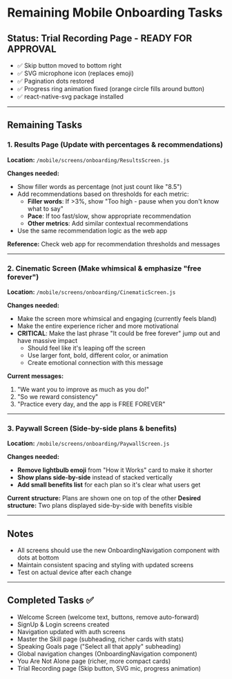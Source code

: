 # Remaining Mobile Onboarding Tasks

## Status: Trial Recording Page - READY FOR APPROVAL
- ✅ Skip button moved to bottom right
- ✅ SVG microphone icon (replaces emoji)
- ✅ Pagination dots restored
- ✅ Progress ring animation fixed (orange circle fills around button)
- ✅ react-native-svg package installed

---

## Remaining Tasks

### 1. Results Page (Update with percentages & recommendations)
**Location:** `/mobile/screens/onboarding/ResultsScreen.js`

**Changes needed:**
- Show filler words as percentage (not just count like "8.5")
- Add recommendations based on thresholds for each metric:
  - **Filler words**: If >3%, show "Too high - pause when you don't know what to say"
  - **Pace**: If too fast/slow, show appropriate recommendation
  - **Other metrics**: Add similar contextual recommendations
- Use the same recommendation logic as the web app

**Reference:** Check web app for recommendation thresholds and messages

---

### 2. Cinematic Screen (Make whimsical & emphasize "free forever")
**Location:** `/mobile/screens/onboarding/CinematicScreen.js`

**Changes needed:**
- Make the screen more whimsical and engaging (currently feels bland)
- Make the entire experience richer and more motivational
- **CRITICAL**: Make the last phrase "It could be free forever" jump out and have massive impact
  - Should feel like it's leaping off the screen
  - Use larger font, bold, different color, or animation
  - Create emotional connection with this message

**Current messages:**
1. "We want you to improve as much as you do!"
2. "So we reward consistency"
3. "Practice every day, and the app is FREE FOREVER"

---

### 3. Paywall Screen (Side-by-side plans & benefits)
**Location:** `/mobile/screens/onboarding/PaywallScreen.js`

**Changes needed:**
- **Remove lightbulb emoji** from "How it Works" card to make it shorter
- **Show plans side-by-side** instead of stacked vertically
- **Add small benefits list** for each plan so it's clear what users get

**Current structure:** Plans are shown one on top of the other
**Desired structure:** Two plans displayed side-by-side with benefits visible

---

## Notes
- All screens should use the new OnboardingNavigation component with dots at bottom
- Maintain consistent spacing and styling with updated screens
- Test on actual device after each change

---

## Completed Tasks ✅
- Welcome Screen (welcome text, buttons, remove auto-forward)
- SignUp & Login screens created
- Navigation updated with auth screens
- Master the Skill page (subheading, richer cards with stats)
- Speaking Goals page ("Select all that apply" subheading)
- Global navigation changes (OnboardingNavigation component)
- You Are Not Alone page (richer, more compact cards)
- Trial Recording page (Skip button, SVG mic, progress animation)
